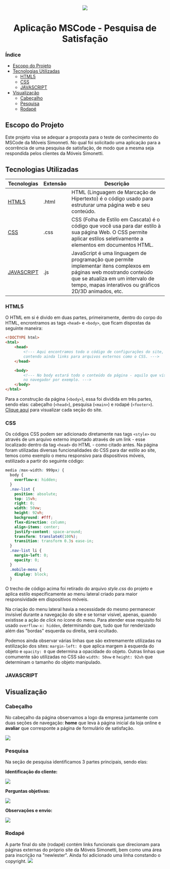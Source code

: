 <div align="center">
    <img src="/assets/img/header-logo.png"/>
    <h1>Aplicação MSCode - Pesquisa de Satisfação</h1>
</div>

### Índice
* [Escopo do Projeto](#escopo-do-projeto)
* [Tecnologias Utilizadas](#tecnologias-utilizadas)
    * [HTML5](#html5)
    * [CSS](#css)
    * [JAVASCRIPT](#javascript)
* [Visualização](#visualização)
    * [Cabeçalho](#cabeçalho)
    * [Pesquisa](#pesquisa)
    * [Rodapé](#rodapé)

## Escopo do Projeto
Este projeto visa se adequar a proposta para o teste de conhecimento do MSCode da Móveis Simonneti. No qual foi solicitado uma aplicação para a ocorrência de uma pesquisa de satisfação, de modo que a mesma seja respondida pelos clientes da Móveis Simonetti.

## Tecnologias Utilizadas
|Tecnologias|Extensão|Descrição|
|-|-|-|
|[HTML5](#html5)|.html|HTML (Linguagem de Marcação de Hipertexto) é o código usado para estruturar uma página web e seu conteúdo.|
|[CSS](#css)|.css|CSS (Folha de Estilo em Cascata) é o código que você usa para dar estilo à sua página Web. O CSS permite aplicar estilos seletivamente a elementos em documentos HTML.|
[JAVASCRIPT](#js)|.js|JavaScript é uma linguagem de programação que permite implementar itens complexos em páginas web mostrando conteúdo que se atualiza em um intervalo de tempo, mapas interativos ou gráficos 2D/3D animados, etc.|

### HTML5
O HTML em si é divido em duas partes, primeiramente, dentro do corpo do HTML, encrontramos as tags `<head>` e `<body>`, que ficam dispostas da seguinte maneira:

```html
<!DOCTYPE html>
<html>
    <head>
        <!--- Aqui encontramos todo o código de configurações do site,
        contendo ainda links para arquivos externos como o CSS. --->
    </head>

    <body>
        <!--- No body estará todo o conteúdo da página - aquilo que visualizamos
        no navegador por exemplo. --->
    </body>
</html>
```

Para a construção da página (`<body>`), essa foi dividida em três partes, sendo elas: cabeçalho (`<head>`), pesquisa (`<main>`) e rodapé (`<footer>`). [Clique aqui](#visualização) para visualizar cada seção do site.

### CSS
Os códigos CSS podem ser adicionado diretamente nas tags `<style>` ou através de um arquivo externo importado através de um link - esse localizado dentro da tag `<head>` do HTML - como citado antes. Na página foram utilizadas diversas funcionalidades do CSS para dar estilo ao site, temos como exemplo o menu responsivo para dispositivos móveis, estilizado a partir do seguinte código:

```css
media (max-width: 999px) {
  body {
    overflow-x: hidden;
  }
  .nav-list {
    position: absolute;
    top: 15vh;
    right: 0;
    width: 50vw;
    height: 92vh;
    background: #fff;
    flex-direction: column;
    align-items: center;
    justify-content: space-around;
    transform: translateX(100%);
    transition: transform 0.3s ease-in;
  }
  .nav-list li {
    margin-left: 0;
    opacity: 0;
  }
  .mobile-menu {
    display: block;
  }
```

O trecho de código acima foi retirado do arquivo _style.css_ do projeto e aplica estilo específicamente ao menu lateral criado para maior responsividade em dispositivos móveis.

Na criação do menu lateral havia a necessidade do mesmo permanecer invisível durante a navegação do site e se tornar visível, apenas, quando existisse a ação de _click_ no ícone do menu. Para atender esse requisito foi usado `overflow-x: hidden`, determinando que, tudo que for renderizado além das "bordas" esquerda ou direita, será ocultado.

Podemos ainda observar várias linhas que são extremamente utilizadas na estilização dos sites: `margin-left: 0` que aplica margem à esquerda do objeto e `opacity: 0` que determina a opacidade do objeto. Outras linhas que comumente são utilizadas no CSS são `width: 50vw` e `height: 92vh` que determinam o tamanho do objeto manipulado.

### JAVASCRIPT

## Visualização
### Cabeçalho
No cabeçalho da página observamos a logo da empresa juntamente com duas seções de navegação: **home** que leva à página inicial da loja online e **avaliar** que corresponte a página de formulário de satisfação.

<img src="assets/readme-img/cabecalho.png"/>


### Pesquisa
Na seção de pesquisa identificamos 3 partes principais, sendo elas:

**Identificação do cliente:**

<img src="assets/readme-img/pesquisa_1.png"/>


**Perguntas objetivas:**

<img src="assets/readme-img/pesquisa_2.png"/>


**Observações e envio:**

<img src="assets/readme-img/pesquisa_3.png"/>


### Rodapé
A parte final do site (rodapé) contém links funcionais que direcionam para páginas externas do próprio site da Móveis Simonetti, bem como uma área para inscrição na "newlester". Ainda foi adicionado uma linha constando o copyright.
<img src="assets/readme-img/rodape.png"/>
